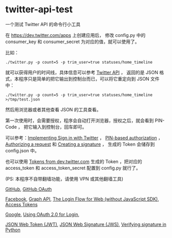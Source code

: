 twitter-api-test
================

一个测试 Twitter API 的命令行小工具

在 <https://dev.twitter.com/apps> 上创建应用后，
修改 config.py 中的 consumer\_key 和 consumer\_secret 
为对应的值，就可以使用了。

比如：
	
	./twitter.py -p count=5 -p trim_user=true statuses/home_timeline

就可以获得用户的时间线，具体信息可以参考 [Twitter API](https://dev.twitter.com/docs/api/1.1/) ，
返回的是 JSON 格式，本程序只是简单的把它输出到控制台而已，可以将它重定向到 JSON 文件中：

	./twitter.py -p count=5 -p trim_user=true statuses/home_timeline >/tmp/test.json

然后用浏览器或者其他查看 JSON 的工具查看。

第一次使用时，会需要授权，程序会自动打开浏览器，授权之后，就会看到 PIN-Code ，
把它输入到控制台，回车即可。

可以参考：[Implementing Sign in with Twitter](https://dev.twitter.com/docs/auth/implementing-sign-twitter) ， [PIN-based authorization](https://dev.twitter.com/docs/auth/pin-based-authorization) ，
[Authorizing a request](https://dev.twitter.com/docs/auth/authorizing-request) 和 
[Creating a signature](https://dev.twitter.com/docs/auth/creating-signature)
， 生成的 Token 会储存到 config.json 中。

也可以使用 [Tokens from dev.twitter.com](https://dev.twitter.com/docs/auth/tokens-devtwittercom)
生成的 Token ，把对应的 access\_token 和 access\_token\_secret 配置到 config.py 就行了。

(PS: 本程序不自带翻墙功能，请使用 VPN 或其他翻墙工具)

[GitHub](http://developer.github.com/),
[GitHub OAuth](http://developer.github.com/v3/oauth)

[Facebook](https://developers.facebook.com),
[Graph API](https://developers.facebook.com/docs/reference/api/),
[The Login Flow for Web (without JavaScript SDK)](https://developers.facebook.com/docs/facebook-login/login-flow-for-web-no-jssdk),
[Access Tokens](https://developers.facebook.com/docs/facebook-login/access-tokens)

[Google](https://code.google.com/apis/console),
[Using OAuth 2.0 for Login](https://developers.google.com/accounts/docs/OAuth2Login),

[JSON Web Token (JWT)](http://openid.net/specs/draft-jones-json-web-token-07.html),
[JSON Web Signature (JWS)](http://tools.ietf.org/html/draft-jones-json-web-signature-04),
[Verifying signature in Python](http://stackoverflow.com/questions/5440550/verifying-signature-on-android-in-app-purchase-message-in-python-on-google-app-e)
